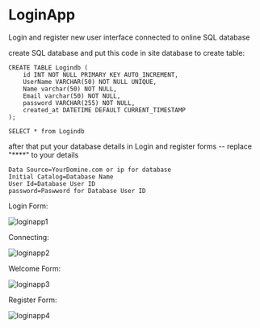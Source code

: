 # LoginApp
Login and register new user interface connected to online SQL database

create SQL database and put this code in site database to create table:

```
CREATE TABLE Logindb (
    id INT NOT NULL PRIMARY KEY AUTO_INCREMENT,
    UserName VARCHAR(50) NOT NULL UNIQUE,
    Name varchar(50) NOT NULL,
    Email varchar(50) NOT NULL,
    password VARCHAR(255) NOT NULL,
    created_at DATETIME DEFAULT CURRENT_TIMESTAMP
);

SELECT * from Logindb
```
after that put your database details in Login and register forms -- replace "****" to your details

```
Data Source=YourDomine.com or ip for database
Initial Catalog=Database Name
User Id=Database User ID
password=Paswword for Database User ID
```


Login Form:

![loginapp1](https://user-images.githubusercontent.com/101449907/158010536-af0d7295-e568-4bc9-9695-24fd59d6c3c7.png)

Connecting:

![loginapp2](https://user-images.githubusercontent.com/101449907/158010556-473da0d0-4879-48ca-9472-76547d26bcc2.png)

Welcome Form:

![loginapp3](https://user-images.githubusercontent.com/101449907/158010566-d0e6f23d-d12d-4e70-816e-ea3199366d75.png)

Register Form:

![loginapp4](https://user-images.githubusercontent.com/101449907/158010577-ebaef9d9-19f4-4d38-a203-86f9d4242e19.png)





